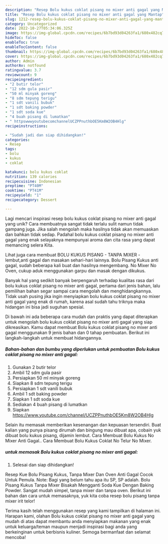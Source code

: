 ```yaml
---
description: "Resep Bolu kukus coklat pisang no mixer anti gagal yang Mantap"
title: "Resep Bolu kukus coklat pisang no mixer anti gagal yang Mantap"
slug: 1212-resep-bolu-kukus-coklat-pisang-no-mixer-anti-gagal-yang-mantap
category: Uncategorized
date: 2022-10-27T05:34:06.325Z
image: https://img-global.cpcdn.com/recipes/6b7bd93d04263fa1/680x482cq70/bolu-kukus-coklat-pisang-no-mixer-anti-gagal-foto-resep-utama.jpg
hideToc: false
enableToc: true
enableTocContent: false
thumbnail: https://img-global.cpcdn.com/recipes/6b7bd93d04263fa1/680x482cq70/bolu-kukus-coklat-pisang-no-mixer-anti-gagal-foto-resep-utama.jpg
cover: https://img-global.cpcdn.com/recipes/6b7bd93d04263fa1/680x482cq70/bolu-kukus-coklat-pisang-no-mixer-anti-gagal-foto-resep-utama.jpg
author: Admin
authorAv: notfound
ratingvalue: 3.7
reviewcount: 9
recipeingredient:
- "2 butir telor"
- "12 sdm gula pasir"
- "50 ml minyak goreng"
- "8 sdm tepung terigu"
- "1 sdt vanili bubuk"
- "1 sdt baking powder"
- "1 sdt soda kue"
- "4 buah pisang di lumatkan"
- " httpswwwyoutubecomchannelUCZPPnuthbOE5Km8W2OB4Hlg"
recipeinstructions:

- "Sudah jadi dan siap dihidangkan!"
categories:
- Resep
tags:
- bolu
- kukus
- coklat

katakunci: bolu kukus coklat 
nutrition: 139 calories
recipecuisine: Indonesian
preptime: "PT40M"
cooktime: "PT41M"
recipeyield: "1"
recipecategory: Dessert

---
```





Lagi mencari inspirasi resep bolu kukus coklat pisang no mixer anti gagal yang unik? Cara membuatnya sangat tidak terlalu sulit namun tidak gampang juga. Jika salah mengolah maka hasilnya tidak akan memuaskan dan bahkan tidak sedap. Padahal bolu kukus coklat pisang no mixer anti gagal yang enak selayaknya mempunyai aroma dan cita rasa yang dapat memancing selera Kita.





Lihat juga cara membuat BOLU KUKUS PISANG - TANPA MIXER - lembut,anti gagal dan masakan sehari-hari lainnya. Bolu Pisang Kukus anti gagal, sudah beberapa kali buat dan hasilnya mengembang. No Mixer No Oven, cukup aduk menggunakan garpu dan masak dengan dikukus.

Banyak hal yang sedikit banyak berpengaruh terhadap kualitas rasa dari bolu kukus coklat pisang no mixer anti gagal, pertama dari jenis bahan, lalu pemilihan bahan segar sampai cara mengolah dan menghidangkannya. Tidak usah pusing jika ingin menyiapkan bolu kukus coklat pisang no mixer anti gagal yang enak di rumah, karena asal sudah tahu triknya maka hidangan ini bisa jadi suguhan spesial.






Di bawah ini ada beberapa cara mudah dan praktis yang dapat diterapkan untuk mengolah bolu kukus coklat pisang no mixer anti gagal yang siap dikreasikan. Kamu dapat membuat Bolu kukus coklat pisang no mixer anti gagal menggunakan 9 jenis bahan dan 0 tahap pembuatan. Berikut ini langkah-langkah untuk membuat hidangannya.

<!--inarticleads1-->

##### Bahan-bahan dan bumbu yang diperlukan untuk pembuatan Bolu kukus coklat pisang no mixer anti gagal:

1. Gunakan 2 butir telor
1. Ambil 12 sdm gula pasir
1. Persiapkan 50 ml minyak goreng
1. Siapkan 8 sdm tepung terigu
1. Persiapkan 1 sdt vanili bubuk
1. Ambil 1 sdt baking powder
1. Siapkan 1 sdt soda kue
1. Sediakan 4 buah pisang di lumatkan
1. Siapkan  https://www.youtube.com/channel/UCZPPnuthbOE5Km8W2OB4Hlg


Selain itu memasak memberikan kesenangan dan kepuasan tersendiri. Buat kalian yang punya pisang dirumah dan bingung mau dibuat apa, cobain yuk dibuat bolu kukus pisang, dijamin lembut. Cara Membuat Bolu Kukus No Mixer Anti Gagal.. Cara Membuat Bolu Kukus Coklat No Telur No Mixer. 

<!--inarticleads2-->

#####  untuk memasak Bolu kukus coklat pisang no mixer anti gagal:


1. Selesai dan siap dihidangkan!

Resep Kue Bolu Pisang Kukus, Tanpa Mixer Dan Oven Anti Gagal Cocok Untuk Pemula. Note: Bagi yang belum tahu apa itu SP, SP adalah. Bolu Pisang Kukus Tanpa Mixer Bisakah Mengganti Soda Kue Dengan Baking Powder. Sangat mudah simpel, tanpa mixer dan tanpa oven. Berikut ini bahan dan cara untuk memasaknya, yuk kita coba resep bolu pisang tanpa mixer irit telor! 

Terima kasih telah menggunakan resep yang kami tampilkan di halaman ini. Harapan kami, olahan Bolu kukus coklat pisang no mixer anti gagal yang mudah di atas dapat membantu anda menyiapkan makanan yang enak untuk keluarga/teman maupun menjadi inspirasi bagi anda yang berkeinginan untuk berbisnis kuliner. Semoga bermanfaat dan selamat mencoba!
